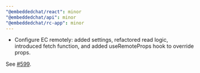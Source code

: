 ```yaml
---
"@embeddedchat/react": minor
"@embeddedchat/api": minor
"@embeddedchat/rc-app": minor
---
```


- Configure EC remotely: added settings, refactored read logic, introduced fetch function, and added useRemoteProps hook to override props.

See [#599](https://github.com/RocketChat/EmbeddedChat/pull/599).
